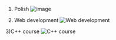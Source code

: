1) Polish
![image](https://github.com/user-attachments/assets/a06a9253-69c3-40e1-9b59-47f607e95035)

2) Web development
![Web development](https://github.com/user-attachments/assets/4bb65063-55c1-4a78-8db4-24b2c51fdace)

3)C++ course
![C++ course](https://github.com/user-attachments/assets/b6279b54-9735-48e0-9f5d-aa05c6c5b9eb)
